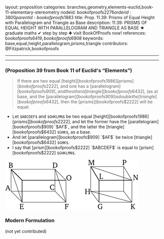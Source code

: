 layout: proposition
categories: branches,geometry,elements-euclid,book-11-elementary-stereometry
nodeid: bookofproofs$2276
orderid: 3800
parentid: bookofproofs$1883
title: Prop. 11.39: Prisms of Equal Height with Parallelogram and Triangle as Base
description: 11.39: PRISMS OF EQUAL HEIGHT WITH PARALLELOGRAM AND TRIANGLE AS BASE &#9733; graduate maths &#10004; step by step &#10010; visit BookOfProofs now!
references: bookofproofs$6419,bookofproofs$6908
keywords: base,equal,height,parallelogram,prisms,triangle
contributors: @Fitzpatrick,bookofproofs

---


---

### (Proposition 39 from Book 11 of Euclid's “Elements”)

> If there are two equal [height][bookofproofs$1986] [prisms][bookofproofs$2222], and one has a [parallelogram][bookofproofs$909], and the other a [triangle][bookofproofs$6432], (as a) base, and the [parallelogram][bookofproofs$909] is double the [triangle][bookofproofs$6432], then the [prisms][bookofproofs$2222] will be equal.

* Let `$ABCDEF$` and `$GHKLMN$` be two equal [height][bookofproofs$1986] [prisms][bookofproofs$2222], and let the former have the [parallelogram][bookofproofs$909] `$AF$`, and the latter the [triangle][bookofproofs$6432] `$GHK$`, as a base.
* And let [parallelogram][bookofproofs$909] `$AF$` be twice [triangle][bookofproofs$6432] `$GHK$`.
* I say that [prism][bookofproofs$2222] `$ABCDEF$` is equal to [prism][bookofproofs$2222] `$GHKLMN$`.

![fig39e](https://github.com/bookofproofs/bookofproofs.github.io/blob/main/_sources/_assets/images/euclid/Book11/fig39e.png?raw=true)



### Modern Formulation

(not yet contributed)
